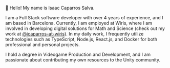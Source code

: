 👋 Hello! My name is Isaac Caparros Salva.

I am a Full Stack software developer with over 4 years of experience, and I am based in Barcelona. Currently, I am employed at Wiris, where I am involved in developing digital solutions for Math and Science (check out my work at [@icaparros-at-wiris](https://github.com/icaparros-at-wiris)). In my daily work, I frequently utilize technologies such as TypeScript, Node.js, React.js, and Docker for both professional and personal projects.

I hold a degree in Videogame Production and Development, and I am passionate about contributing my own resources to the Unity community.
